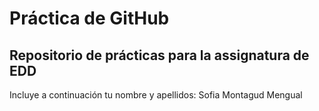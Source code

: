 # Práctica de GitHub 

## Repositorio de prácticas para la assignatura de EDD

Incluye a continuación tu nombre y apellidos:
Sofia Montagud Mengual
